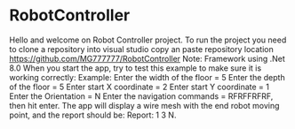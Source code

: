 # RobotController
Hello and welcome on Robot Controller project.
To run the project you need to clone a repository into visual studio copy an paste repository location https://github.com/MG777777/RobotController
Note: Framework using .Net 8.0
When you start the app, try to test this example to make sure it is working correctly:
Example:
Enter the width of the floor = 5
Enter the depth of the floor = 5
Enter start X coordinate = 2
Enter start Y coordinate = 1
Enter the Orientation = N
Enter the navigation commands = RFRFFRFRF, then hit enter.
The app will display a wire mesh with the end robot moving point, and the report should be: Report: 1 3 N.

